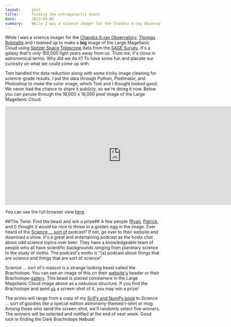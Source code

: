 ```yaml
---
layout:     post
title:      Finding the extragalactic beast
date:       2013-04-05
summary:    While I was a science imager for the Chandra X-ray Observatory, Thomas Robitaille and I teamed up to make a big image of the Large Magellanic Cloud using Spitzer Space Telescope data from the SAGE Survey. It’s a galaxy that’s only 150,000 light years away from us.
---
```


While I was a science imager for the [Chandra X-ray Observatory](http://chandra.harvard.edu/), [Thomas Robitaille](http://www.mpia.de/homes/robitaille/index.html) and I teamed up to make a **big** image of the Large Magellanic Cloud using [Spitzer Space Telescope](http://www.spitzer.caltech.edu/) data from the [SAGE Survey](http://sage.stsci.edu/). It's a galaxy that's only 150,000 light years away from us. Trust me, it's close in astronomical terms. Why did we do it? To have some fun and placate our curiosity on what we could come up with.

Tom handled the data reduction along with some tricky image cleaning for science-grade results. I put the data through Python, Pixelmator, and Photoshop to make the color image, which Tom and I thought looked good. We never had the chance to share it publicly, so we're doing it now. Below you can peruse through the 16,000 x 16,000 pixel image of the Large Magellanic Cloud.

<iframe width="750" height="320" src="http://hugepic.io/bfc195a2b/3.00/70.02/0.00?embedded=1" frameborder="0"></iframe>

You can see the full browser view [here](http://hugepic.io/bfc195a2b/3.00/6.14/21.01).

##The Twist: Find the beast and win a prize##
A few people ([Ryan](http://www.sciencesortof.com/about/about-ryan/), [Patrick](http://www.sciencesortof.com/about/about-patrick/), and I) thought it would be nice to throw in a golden egg in the image. Ever heard of the [Science ... sort of](http://www.sciencesortof.com/) podcast? If not, go over to their website and download a show. It's a great and entertaining podcast as the hosts chat about odd science topics over beer. They have a knowledgeable team of people who all have scientific backgrounds ranging from planetary science to the study of sloths. The podcast's motto is "[a] podcast about things that are science and things that are sort of science"

Science ... sort of's mascot is a strange looking beast called the Brachiolope. You can see an image of this on their [website's](http://www.sciencesortof.com/about/about-ryan/) header or their Brachiolope [gallery](http://www.sciencesortof.com/brachiolope-gallery/). This beast is placed somewhere in the Large Magellanic Cloud image above as a nebulous structure. If you find the Brachiolope and send [us](mailto:eli@astrobiased.com) a screen-shot of it, you may win a prize!

The prizes will range from a copy of my [SciPy and NumPy book](http://shop.oreilly.com/product/0636920020219.do) to Science ... sort of goodies like a special edition astronomy-themed t-shirt or mug. Among those who send the screen-shot, we'll randomly select five winners. The winners will be selected and notified at the end of next week. Good luck in finding the Dark Brachiolope Nebula!
